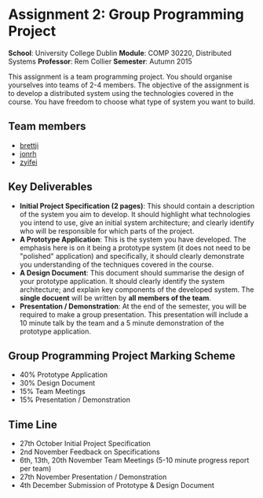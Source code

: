 # Assignment 2: Group Programming Project
**School**: University College Dublin
**Module**: COMP 30220, Distributed Systems
**Professor**: Rem Collier
**Semester**: Autumn 2015

This assignment is a team programming project. You should organise yourselves
into teams of 2-4 members. The objective of the assignment is to develop a
distributed system using the technologies covered in the course. You have
freedom to choose what type of system you want to build.

## Team members
* [brettji](https://github.com/brettji)
* [jonrh](https://github.com/jonrh)
* [zyifei](https://github.com/zyifei)

## Key Deliverables
* **Initial Project Specification (2 pages)**: This should contain a description
of the system you aim to develop. It should highlight what technologies you
intend to use, give an initial system architecture; and clearly identify who
will be responsible for which parts of the project.
* **A Prototype Application**: This is the system you have developed. The
emphasis here is on it being a prototype system (it does not need to be
"polished" application) and specifically, it should clearly demonstrate you
understanding of the techniques covered in the course.
* **A Design Document**: This document should summarise the design of your
prototype application. It should clearly identify the system architecture; and
explain key components of the developed system. The **single docuent** will be
written by **all members of the team**.
* **Presentation / Demonstration**: At the end of the semester, you will be
required to make a group presentation. This presentation will include a 10
minute talk by the team and a 5 minute demonstration of the prototype
application.

## Group Programming Project Marking Scheme
* 40% Prototype Application
* 30% Design Document
* 15% Team Meetings
* 15% Presentation / Demonstration

## Time Line
* 27th October Initial Project Specification
* 2nd November Feedback on Specifications
* 6th, 13th, 20th November Team Meetings (5-10 minute progress report per team)
* 27th November Presentation / Demonstration
* 4th December Submission of Prototype & Design Document
